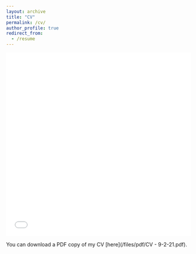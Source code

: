 ```yaml
---
layout: archive
title: "CV"
permalink: /cv/
author_profile: true
redirect_from:
  - /resume
---
```


<iframe src="/files/CV - 9-2-21.pdf" width="100%" height="500" frameborder="no" border="0" marginwidth="0" marginheight="0"></iframe>

You can download a PDF copy of my CV [here](/files/pdf/CV - 9-2-21.pdf).
